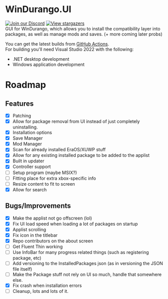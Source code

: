 # WinDurango.UI
[![Join our Discord](https://img.shields.io/discord/1280176159010848790?color=2c9510&label=WinDurango%20Discord&logo=Discord&logoColor=white)](https://discord.gg/mHN2BgH7MR)
[![View stargazers](https://img.shields.io/github/stars/WinDurango-project/WinDurango.UI)](https://github.com/WinDurango-project/WinDurango.UI/stargazers)   
GUI for WinDurango, which allows you to install the compatibility layer into packages, as well as manage mods and saves. (+ more coming later probs)

You can get the latest builds from [GitHub Actions](https://github.com/WinDurango/WinDurango.UI/actions).   
For building you'll need Visual Studio 2022 with the following:
- .NET desktop development
- Windows application development

# Roadmap

## Features
 - [X] Patching
 - [X] Allow for package removal from UI instead of just completely uninstalling.
 - [X] Installation options
 - [X] Save Manager
 - [X] Mod Manager
 - [X] Scan for already installed EraOS/XUWP stuff
 - [X] Allow for any existing installed package to be added to the applist
 - [X] Built in updater 
 - [X] Controller support 
 - [ ] Setup program (maybe MSIX?)
 - [ ] Fitting place for extra xbox-specific info
 - [ ] Resize content to fit to screen
 - [X] Allow for search

## Bugs/Improvements
 - [X] Make the applist not go offscreen (lol)
 - [X] Fix UI load speed when loading a lot of packages on startup
 - [X] Applist scrolling
 - [X] Fix icon in the titlebar
 - [X] Repo contributors on the about screen
 - [ ] Get Fluent Thin working
 - [ ] Use InfoBar for many progress related things (such as registering package, etc) 
 - [ ] Add versioning to the InstalledPackages json (as in versioning the JSON file itself)
 - [ ] Make the Package stuff not rely on UI so much, handle that somewhere else.
 - [X] Fix crash when installation errors
 - [ ] Cleanup, lots and lots of it.
